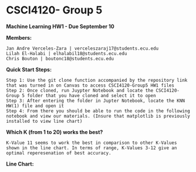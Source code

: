# CSCI4120- Group 5
**Machine Learning HW1 - Due September 10**

**Members:** 

	Jan Andre Verceles-Zara | verceleszaraj17@students.ecu.edu
	Lilah El-Halabi | elhalabil18@students.ecu.edu
	Chris Bouton | boutonc18@students.ecu.edu
  
**Quick Start Steps:**
	
	Step 1: Use the git clone function accompanied by the repository link that was turned in on Canvas to access CSCI4120-Group5 HW1 files
	Step 2: Once cloned, run Juypter Notebook and locate the CSCI4120-Group 5 folder that you have cloned and select it to open
	Step 3: After entering the folder in Jupter Notebook, locate the KNN HW(1) file and open it
	Step 4: From there you should be able to run the code in the following notebook and view our materials. (Insure that matplotlib is previously installed to view line chart)

**Which K (from 1 to 20) works the best?**
	
	K-Value 11 seems to work the best in comparison to other K-Values shown in the line chart. In terms of range, K-Values 3-12 give an optimal reperesenation of best accuracy. 

**Line Chart:**
